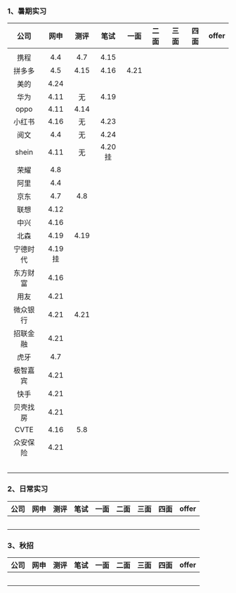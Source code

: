 ### 1、暑期实习

|   公司   |   网申   | 测评 |    笔试    | 一面 | 二面 | 三面 | 四面 | offer |
| :------: | :------: | :--: | :--------: | :--: | :--: | :--: | :--: | :---: |
|          |          |      |            |      |      |      |      |       |
|   携程   |   4.4    | 4.7  |    4.15    |      |      |      |      |       |
|  拼多多  |   4.5    | 4.15 |    4.16    | 4.21 |      |      |      |       |
|   美的   |   4.24   |      |            |      |      |      |      |       |
|   华为   |   4.11   |  无  |    4.19    |      |      |      |      |       |
|   oppo   |   4.11   | 4.14 |            |      |      |      |      |       |
|  小红书  |   4.16   |  无  |    4.23    |      |      |      |      |       |
|   阅文   |   4.4    |  无  |    4.24    |      |      |      |      |       |
|  shein   |   4.11   |  无  | 4.20    挂 |      |      |      |      |       |
|   荣耀   |   4.8    |      |            |      |      |      |      |       |
|   阿里   |   4.4    |      |            |      |      |      |      |       |
|   京东   |   4.7    | 4.8  |            |      |      |      |      |       |
|   联想   |   4.12   |      |            |      |      |      |      |       |
|   中兴   |   4.16   |      |            |      |      |      |      |       |
|   北森   |   4.19   | 4.19 |            |      |      |      |      |       |
| 宁德时代 | 4.19  挂 |      |            |      |      |      |      |       |
| 东方财富 |   4.16   |      |            |      |      |      |      |       |
|   用友   |   4.21   |      |            |      |      |      |      |       |
| 微众银行 |   4.21   | 4.21 |            |      |      |      |      |       |
| 招联金融 |   4.21   |      |            |      |      |      |      |       |
|   虎牙   |   4.7    |      |            |      |      |      |      |       |
| 极智嘉宾 |   4.21   |      |            |      |      |      |      |       |
|   快手   |   4.21   |      |            |      |      |      |      |       |
| 贝壳找房 |   4.21   |      |            |      |      |      |      |       |
|   CVTE   |   4.16   | 5.8  |            |      |      |      |      |       |
| 众安保险 |   4.21   |      |            |      |      |      |      |       |
|          |          |      |            |      |      |      |      |       |
|          |          |      |            |      |      |      |      |       |
|          |          |      |            |      |      |      |      |       |
|          |          |      |            |      |      |      |      |       |
|          |          |      |            |      |      |      |      |       |





### 2、日常实习



| 公司 | 网申 | 测评 | 笔试 | 一面 | 二面 | 三面 | 四面 | offer |
| :--: | :--: | :--: | :--: | :--: | :--: | :--: | :--: | :---: |
|      |      |      |      |      |      |      |      |       |
|      |      |      |      |      |      |      |      |       |
|      |      |      |      |      |      |      |      |       |
|      |      |      |      |      |      |      |      |       |
|      |      |      |      |      |      |      |      |       |



### 3、秋招



| 公司 | 网申 | 测评 | 笔试 | 一面 | 二面 | 三面 | 四面 | offer |
| :--: | :--: | :--: | :--: | :--: | :--: | :--: | :--: | :---: |
|      |      |      |      |      |      |      |      |       |
|      |      |      |      |      |      |      |      |       |
|      |      |      |      |      |      |      |      |       |
|      |      |      |      |      |      |      |      |       |
|      |      |      |      |      |      |      |      |       |

